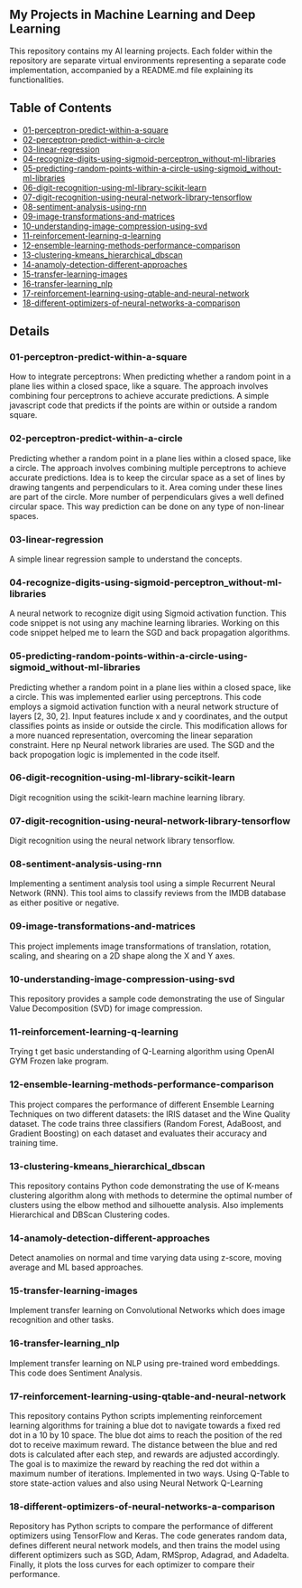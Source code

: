 ## My Projects in Machine Learning and Deep Learning
This repository contains my AI learning projects.
Each folder within the repository are separate virtual environments representing a separate code implementation, accompanied by a README.md file explaining its functionalities.

## Table of Contents
- [01-perceptron-predict-within-a-square](#01-perceptron-predict-within-a-square)
- [02-perceptron-predict-within-a-circle](#02-perceptron-predict-within-a-circle)
- [03-linear-regression](#03-linear-regression)
- [04-recognize-digits-using-sigmoid-perceptron_without-ml-libraries](#04-recognize-digits-using-sigmoid-perceptron_without-ml-libraries)
- [05-predicting-random-points-within-a-circle-using-sigmoid_without-ml-libraries](#05-predicting-random-points-within-a-circle-using-sigmoid_without-ml-libraries)
- [06-digit-recognition-using-ml-library-scikit-learn](#06-digit-recognition-using-ml-library-scikit-learn)
- [07-digit-recognition-using-neural-network-library-tensorflow](#07-digit-recognition-using-neural-network-library-tensorflow)
- [08-sentiment-analysis-using-rnn](#08-sentiment-analysis-using-rnn)
- [09-image-transformations-and-matrices](#09-image-transformations-and-matrices)
- [10-understanding-image-compression-using-svd](#10-understanding-image-compression-using-svd)
- [11-reinforcement-learning-q-learning](#11-reinforcement-learning-q-learning)
- [12-ensemble-learning-methods-performance-comparison](#12-ensemble-learning-methods-performance-comparison)
- [13-clustering-kmeans_hierarchical_dbscan](#13-clustering-kmeans_hierarchical_dbscan)
- [14-anamoly-detection-different-approaches](#14-anamoly-detection-different-approaches)
- [15-transfer-learning-images](#15-transfer-learning-images)
- [16-transfer-learning_nlp](#16-transfer-learning_nlp)
- [17-reinforcement-learning-using-qtable-and-neural-network](#17-reinforcement-learning-using-qtable-and-neural-network)
- [18-different-optimizers-of-neural-networks-a-comparison](#18-different-optimizers-of-neural-networks-a-comparison)

## Details
### 01-perceptron-predict-within-a-square
How to integrate perceptrons: When predicting whether a random point in a plane lies within a closed space, like a square. The approach involves combining four perceptrons to achieve accurate predictions. A simple javascript code that predicts if the points are within or outside a random square.

### 02-perceptron-predict-within-a-circle
Predicting whether a random point in a plane lies within a closed space, like a circle. The approach involves combining multiple perceptrons to achieve accurate predictions. Idea is to keep the circular space as a set of lines by drawing tangents and perpendiculars to it. Area coming under these lines are part of the circle. More number of perpendiculars gives a well defined circular space. This way prediction can be done on any type of non-linear spaces.

### 03-linear-regression
A simple linear regression sample to understand the concepts.

### 04-recognize-digits-using-sigmoid-perceptron_without-ml-libraries
A neural network to recognize digit using Sigmoid activation function. This code snippet is not using any machine learning libraries. Working on this code snippet helped me to learn the SGD and back propagation algorithms.

### 05-predicting-random-points-within-a-circle-using-sigmoid_without-ml-libraries
Predicting whether a random point in a plane lies within a closed space, like a circle. This was implemented earlier using perceptrons. This code employs a sigmoid activation function with a neural network structure of layers [2, 30, 2]. Input features include x and y coordinates, and the output classifies points as inside or outside the circle. This modification allows for a more nuanced representation, overcoming the linear separation constraint. Here np Neural network libraries are used. The SGD and the back propogation logic is implemented in the code itself.

### 06-digit-recognition-using-ml-library-scikit-learn
Digit recognition using the scikit-learn machine learning library.

### 07-digit-recognition-using-neural-network-library-tensorflow
Digit recognition using the neural network library tensorflow.

### 08-sentiment-analysis-using-rnn
Implementing a sentiment analysis tool using a simple Recurrent Neural Network (RNN). This tool aims to classify reviews from the IMDB database as either positive or negative.

### 09-image-transformations-and-matrices
This project implements image transformations of translation, rotation, scaling, and shearing on a 2D shape along the X and Y axes.

### 10-understanding-image-compression-using-svd
This repository provides a sample code demonstrating the use of Singular Value Decomposition (SVD) for image compression.

### 11-reinforcement-learning-q-learning
Trying t get basic understanding of Q-Learning algorithm using OpenAI GYM Frozen lake program.

### 12-ensemble-learning-methods-performance-comparison
This project compares the performance of different Ensemble Learning Techniques on two different datasets: the IRIS dataset and the Wine Quality dataset. The code trains three classifiers (Random Forest, AdaBoost, and Gradient Boosting) on each dataset and evaluates their accuracy and training time.

### 13-clustering-kmeans_hierarchical_dbscan
This repository contains Python code demonstrating the use of K-means clustering algorithm along with methods to determine the optimal number of clusters using the elbow method and silhouette analysis. Also implements Hierarchical and DBScan Clustering codes.

### 14-anamoly-detection-different-approaches
Detect anamolies on normal and time varying data using z-score, moving average and ML based approaches.

### 15-transfer-learning-images
Implement transfer learning on Convolutional Networks which does image recognition and other tasks.

### 16-transfer-learning_nlp
Implement transfer learning on NLP using pre-trained word embeddings. This code does Sentiment Analysis.

### 17-reinforcement-learning-using-qtable-and-neural-network
This repository contains Python scripts implementing reinforcement learning algorithms for training a blue dot to navigate towards a fixed red dot in a 10 by 10 space. The blue dot aims to reach the position of the red dot to receive maximum reward. The distance between the blue and red dots is calculated after each step, and rewards are adjusted accordingly. The goal is to maximize the reward by reaching the red dot within a maximum number of iterations. Implemented in two ways. Using Q-Table to store state-action values and also using Neural Network Q-Learning

### 18-different-optimizers-of-neural-networks-a-comparison
Repository has Python scripts to compare the performance of different optimizers using TensorFlow and Keras. The code generates random data, defines different neural network models, and then trains the model using different optimizers such as SGD, Adam, RMSprop, Adagrad, and Adadelta. Finally, it plots the loss curves for each optimizer to compare their performance.